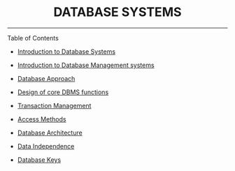 <h1 align="center">DATABASE SYSTEMS</h1>
<hr/>

Table of Contents

* [Introduction to  Database Systems](./Chapter_01-Introduction-to-database-systems.md)
* [Introduction to Database Management systems](./Chapter_02-Introduction-to-DBMS.md)

* [Database Approach](./Chapter_03-Database-approach.md)
* [Design of core DBMS functions](./Chapter_04-Design-of-core-DBMS-functions.md)
* [Transaction Management](./0x05-COMP_214/Chapter_05-Transaction-management.md)
* [Access Methods](./Chapter_06-Acess-methods.md0x05-COMP_214/Chapter_06-Acess-methods.md)
* [Database Architecture](./Chapter_07-Database-architecture.md)
* [Data Independence](./Chapter_08-Data-independence.md)
* [Database Keys](./Chapter_09-Database-keys.md)